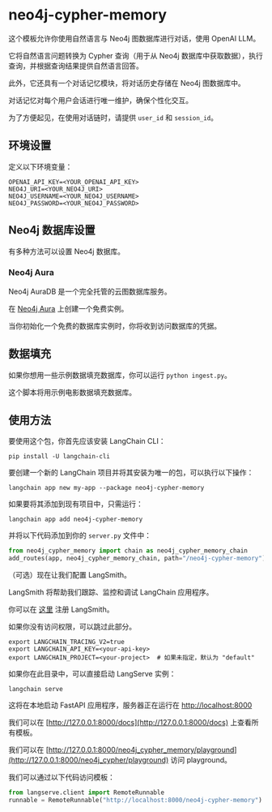 # neo4j-cypher-memory

这个模板允许你使用自然语言与 Neo4j 图数据库进行对话，使用 OpenAI LLM。

它将自然语言问题转换为 Cypher 查询（用于从 Neo4j 数据库中获取数据），执行查询，并根据查询结果提供自然语言回答。

此外，它还具有一个对话记忆模块，将对话历史存储在 Neo4j 图数据库中。

对话记忆对每个用户会话进行唯一维护，确保个性化交互。

为了方便起见，在使用对话链时，请提供 `user_id` 和 `session_id`。

## 环境设置

定义以下环境变量：

```
OPENAI_API_KEY=<YOUR_OPENAI_API_KEY>
NEO4J_URI=<YOUR_NEO4J_URI>
NEO4J_USERNAME=<YOUR_NEO4J_USERNAME>
NEO4J_PASSWORD=<YOUR_NEO4J_PASSWORD>
```

## Neo4j 数据库设置

有多种方法可以设置 Neo4j 数据库。

### Neo4j Aura

Neo4j AuraDB 是一个完全托管的云图数据库服务。

在 [Neo4j Aura](https://neo4j.com/cloud/platform/aura-graph-database?utm_source=langchain&utm_content=langserve) 上创建一个免费实例。

当你初始化一个免费的数据库实例时，你将收到访问数据库的凭据。

## 数据填充

如果你想用一些示例数据填充数据库，你可以运行 `python ingest.py`。

这个脚本将用示例电影数据填充数据库。

## 使用方法

要使用这个包，你首先应该安装 LangChain CLI：

```shell
pip install -U langchain-cli
```

要创建一个新的 LangChain 项目并将其安装为唯一的包，可以执行以下操作：

```shell
langchain app new my-app --package neo4j-cypher-memory
```

如果要将其添加到现有项目中，只需运行：

```shell
langchain app add neo4j-cypher-memory
```

并将以下代码添加到你的 `server.py` 文件中：

```python
from neo4j_cypher_memory import chain as neo4j_cypher_memory_chain
add_routes(app, neo4j_cypher_memory_chain, path="/neo4j-cypher-memory")
```

（可选）现在让我们配置 LangSmith。

LangSmith 将帮助我们跟踪、监控和调试 LangChain 应用程序。

你可以在 [这里](https://smith.langchain.com/) 注册 LangSmith。

如果你没有访问权限，可以跳过此部分。

```shell
export LANGCHAIN_TRACING_V2=true
export LANGCHAIN_API_KEY=<your-api-key>
export LANGCHAIN_PROJECT=<your-project>  # 如果未指定，默认为 "default"
```

如果你在此目录中，可以直接启动 LangServe 实例：

```shell
langchain serve
```

这将在本地启动 FastAPI 应用程序，服务器正在运行在 [http://localhost:8000](http://localhost:8000)

我们可以在 [http://127.0.0.1:8000/docs](http://127.0.0.1:8000/docs) 上查看所有模板。

我们可以在 [http://127.0.0.1:8000/neo4j_cypher_memory/playground](http://127.0.0.1:8000/neo4j_cypher/playground) 访问 playground。

我们可以通过以下代码访问模板：

```python
from langserve.client import RemoteRunnable
runnable = RemoteRunnable("http://localhost:8000/neo4j-cypher-memory")
```